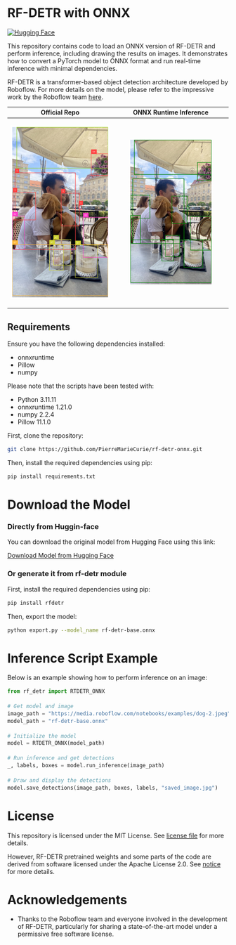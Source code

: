 # RF-DETR with ONNX

[![Hugging Face](https://img.shields.io/badge/Hugging%20Face-Model-yellow)](https://huggingface.co/PierreMarieCurie/rf-detr-onnx/blob/main/rf-detr-base.onnx)


This repository contains code to load an ONNX version of RF-DETR and perform inference, including drawing the results on images. It demonstrates how to convert a PyTorch model to ONNX format and run real-time inference with minimal dependencies.

RF-DETR is a transformer-based object detection architecture developed by Roboflow. For more details on the model, please refer to the impressive work by the Roboflow team [here](https://github.com/roboflow/rf-detr/tree/main).

| Official Repo | ONNX Runtime Inference |
|----------------------|-----------------------------|
| <p align="center"><img src="illustration/exemple-official-repo.png" width="100%"></p> | <p align="center"><img src="illustration/exemple-onnx-inference.png" width="74%"></p> |

## Requirements

Ensure you have the following dependencies installed:
- onnxruntime
- Pillow
- numpy

Please note that the scripts have been tested with:
-  Python 3.11.11
-  onnxruntime 1.21.0
-  numpy 2.2.4
-  Pillow 11.1.0

First, clone the repository:

```bash
git clone https://github.com/PierreMarieCurie/rf-detr-onnx.git
```

Then, install the required dependencies using pip:

```bash
pip install requirements.txt
```

# Download the Model

### Directly from Huggin-face

You can download the original model from Hugging Face using this link:

[Download Model from Hugging Face](https://huggingface.co/PierreMarieCurie/rf-detr-onnx/resolve/main/rf-detr-base.onnx)

### Or generate it from rf-detr module

First, install the required dependencies using pip:
``` bash
pip install rfdetr
```
Then, export the model:

``` bash
python export.py --model_name rf-detr-base.onnx
```

# Inference Script Example

Below is an example showing how to perform inference on an image:

``` Python
from rf_detr import RTDETR_ONNX

# Get model and image
image_path = "https://media.roboflow.com/notebooks/examples/dog-2.jpeg"
model_path = "rf-detr-base.onnx"

# Initialize the model
model = RTDETR_ONNX(model_path)

# Run inference and get detections
_, labels, boxes = model.run_inference(image_path)

# Draw and display the detections
model.save_detections(image_path, boxes, labels, "saved_image.jpg")
```

# License

This repository is licensed under the MIT License. See [license file](LICENSE) for more details.

However, RF-DETR pretrained weights and some parts of the code are derived from software licensed under the Apache License 2.0. See [notice](NOTICE) for more details.

# Acknowledgements
- Thanks to the Roboflow team and everyone involved in the development of RF-DETR, particularly for sharing a state-of-the-art model under a permissive free software license.